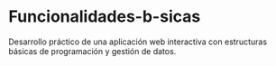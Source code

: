 # Funcionalidades-b-sicas
Desarrollo práctico de una aplicación web interactiva con estructuras básicas de programación y gestión de datos.
